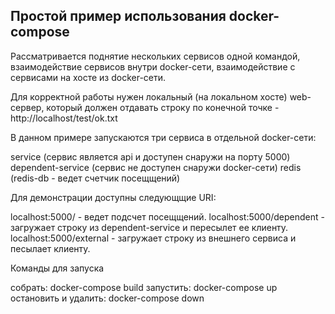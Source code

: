 Простой пример использования docker-compose
-------------------------------------------

Рассматривается поднятие нескольких сервисов одной командой, взаимодействие сервисов внутри docker-сети, взаимодействие с сервисами на хосте из docker-сети.

Для корректной работы нужен локальный (на локальном хосте) web-сервер, который должен отдавать строку по конечной точке - http://localhost/test/ok.txt


В данном примере запускаются три сервиса в отдельной docker-сети:

service (сервис является api и доступен снаружи на порту 5000)
dependent-service (сервис не доступен снаружи docker-сети)
redis (redis-db - ведет счетчик посещщений)


Для демонстрации доступны следующщие URI:

localhost:5000/ - ведет подсчет посещщений.
localhost:5000/dependent - загружает строку из dependent-service и пересылет ее клиенту.
localhost:5000/external - загружает строку из внешнего сервиса и песылает клиенту.


Команды для запуска

собрать: docker-compose build
запустить: docker-compose up
остановить и удалить: docker-compose down